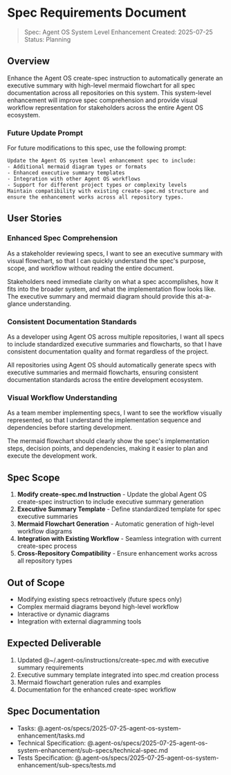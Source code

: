 # Spec Requirements Document

> Spec: Agent OS System Level Enhancement
> Created: 2025-07-25
> Status: Planning

## Overview

Enhance the Agent OS create-spec instruction to automatically generate an executive summary with high-level mermaid flowchart for all spec documentation across all repositories on this system. This system-level enhancement will improve spec comprehension and provide visual workflow representation for stakeholders across the entire Agent OS ecosystem.

### Future Update Prompt

For future modifications to this spec, use the following prompt:
```
Update the Agent OS system level enhancement spec to include:
- Additional mermaid diagram types or formats
- Enhanced executive summary templates
- Integration with other Agent OS workflows
- Support for different project types or complexity levels
Maintain compatibility with existing create-spec.md structure and ensure the enhancement works across all repository types.
```

## User Stories

### Enhanced Spec Comprehension

As a stakeholder reviewing specs, I want to see an executive summary with visual flowchart, so that I can quickly understand the spec's purpose, scope, and workflow without reading the entire document.

Stakeholders need immediate clarity on what a spec accomplishes, how it fits into the broader system, and what the implementation flow looks like. The executive summary and mermaid diagram should provide this at-a-glance understanding.

### Consistent Documentation Standards

As a developer using Agent OS across multiple repositories, I want all specs to include standardized executive summaries and flowcharts, so that I have consistent documentation quality and format regardless of the project.

All repositories using Agent OS should automatically generate specs with executive summaries and mermaid flowcharts, ensuring consistent documentation standards across the entire development ecosystem.

### Visual Workflow Understanding

As a team member implementing specs, I want to see the workflow visually represented, so that I understand the implementation sequence and dependencies before starting development.

The mermaid flowchart should clearly show the spec's implementation steps, decision points, and dependencies, making it easier to plan and execute the development work.

## Spec Scope

1. **Modify create-spec.md Instruction** - Update the global Agent OS create-spec instruction to include executive summary generation
2. **Executive Summary Template** - Define standardized template for spec executive summaries
3. **Mermaid Flowchart Generation** - Automatic generation of high-level workflow diagrams
4. **Integration with Existing Workflow** - Seamless integration with current create-spec process
5. **Cross-Repository Compatibility** - Ensure enhancement works across all repository types

## Out of Scope

- Modifying existing specs retroactively (future specs only)
- Complex mermaid diagrams beyond high-level workflow
- Interactive or dynamic diagrams
- Integration with external diagramming tools

## Expected Deliverable

1. Updated @~/.agent-os/instructions/create-spec.md with executive summary requirements
2. Executive summary template integrated into spec.md creation process
3. Mermaid flowchart generation rules and examples
4. Documentation for the enhanced create-spec workflow

## Spec Documentation

- Tasks: @.agent-os/specs/2025-07-25-agent-os-system-enhancement/tasks.md
- Technical Specification: @.agent-os/specs/2025-07-25-agent-os-system-enhancement/sub-specs/technical-spec.md
- Tests Specification: @.agent-os/specs/2025-07-25-agent-os-system-enhancement/sub-specs/tests.md